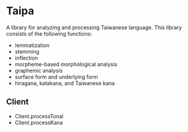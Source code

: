 # Taipa

A library for analyzing and processing Taiwanese language. This library consists of the following functions:

- lemmatization
- stemming
- inflection
- morpheme-based morphological analysis
- graphemic analysis
- surface form and underlying form
- hiragana, katakana, and Taiwanese kana

## Client

- Client.processTonal
- Client.processKana

